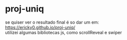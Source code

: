 # proj-uniq

se quiser ver o resultado final é so dar um em:
https://ericky0.github.io/proj-uniq/ <br>
utilizei algumas bibliotecas js, como scrollReveal e swiper
